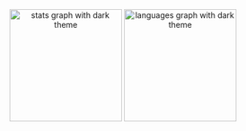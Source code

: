 <div align="center">
  <img src="https://github-readme-stats.vercel.app/api?username=teonten&theme=dark&show_icons=true&hide_title=false&hide_rank=false&include_all_commits=true&count_private=true&disable_animations=false&hide_border=false" height="200" alt="stats graph with dark theme" />
  <img src="https://github-readme-stats.vercel.app/api/top-langs?username=teonten&theme=dark&show_icons=true&layout=compact&card_width=320&langs_count=5&hide_border=false" height="200" alt="languages graph with dark theme" />
</div>



<!---
<div align="center">
  <img src="https://github-readme-stats.vercel.app/api?username=teonten&theme=dark&show_icons=true" alt="Anurag's GitHub stats">
</div>


<!---
Teonten/Teonten is a ✨ special ✨ repository because its `README.md` (this file) appears on your GitHub profile.
You can click the Preview link to take a look at your changes.
![Anurag's GitHub stats](https://github-readme-stats.vercel.app/api?username=teonten&show=reviews,discussions_started,discussions_answered,prs_merged,prs_merged_percentage)
--->


<!--
**Teonten/teonten** is a ✨ _special_ ✨ repository because its `README.md` (this file) appears on your GitHub profile.

Here are some ideas to get you started:

- 🔭 I’m currently working on ...
- 🌱 I’m currently learning ...
- 👯 I’m looking to collaborate on ...
- 🤔 I’m looking for help with ...
- 💬 Ask me about ...
- 📫 How to reach me: ...
- 😄 Pronouns: ...
- ⚡ Fun fact: ...
-->
